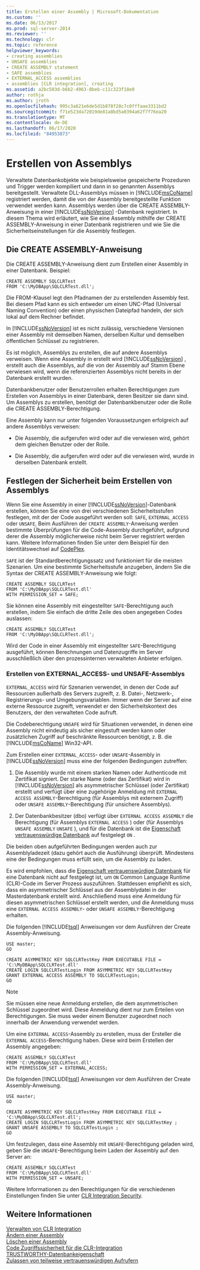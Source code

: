```yaml
---
title: Erstellen einer Assembly | Microsoft-Dokumentation
ms.custom: ''
ms.date: 06/13/2017
ms.prod: sql-server-2014
ms.reviewer: ''
ms.technology: clr
ms.topic: reference
helpviewer_keywords:
- creating assemblies
- UNSAFE assemblies
- CREATE ASSEMBLY statement
- SAFE assemblies
- EXTERNAL_ACCESS assemblies
- assemblies [CLR integration], creating
ms.assetid: a2bc503d-b6b2-4963-8beb-c11c323f18e0
author: rothja
ms.author: jroth
ms.openlocfilehash: 995c3a621e6de5d1b878f28c7c0fffaae3311bd2
ms.sourcegitcommit: f71e523da72019de81a8bd5a0394a62f7f76ea20
ms.translationtype: MT
ms.contentlocale: de-DE
ms.lasthandoff: 06/17/2020
ms.locfileid: "84953873"
---
```

# <a name="creating-an-assembly"></a>Erstellen von Assemblys
  Verwaltete Datenbankobjekte wie beispielsweise gespeicherte Prozeduren und Trigger werden kompiliert und dann in so genannten Assemblys bereitgestellt. Verwaltete DLL-Assemblys müssen in [!INCLUDE[msCoName](../../../includes/ssnoversion-md.md)] registriert werden, damit die von der Assembly bereitgestellte Funktion verwendet werden kann. Assemblys werden über die CREATE ASSEMBLY-Anweisung in einer [!INCLUDE[ssNoVersion](../../../includes/ssnoversion-md.md)] -Datenbank registriert. In diesem Thema wird erläutert, wie Sie eine Assembly mithilfe der CREATE ASSEMBLY-Anweisung in einer Datenbank registrieren und wie Sie die Sicherheitseinstellungen für die Assembly festlegen.  
  
## <a name="the-create-assembly-statement"></a>Die CREATE ASSEMBLY-Anweisung  
 Die CREATE ASSEMBLY-Anweisung dient zum Erstellen einer Assembly in einer Datenbank. Beispiel:  
  
```  
CREATE ASSEMBLY SQLCLRTest  
FROM 'C:\MyDBApp\SQLCLRTest.dll';  
```  
  
 Die FROM-Klausel legt den Pfadnamen der zu erstellenden Assembly fest. Bei diesem Pfad kann es sich entweder um einen UNC-Pfad (Universal Naming Convention) oder einen physischen Dateipfad handeln, der sich lokal auf dem Rechner befindet.  
  
 In [!INCLUDE[ssNoVersion](../../../includes/ssnoversion-md.md)] ist es nicht zulässig, verschiedene Versionen einer Assembly mit demselben Namen, derselben Kultur und demselben öffentlichen Schlüssel zu registrieren.  
  
 Es ist möglich, Assemblys zu erstellen, die auf andere Assemblys verweisen. Wenn eine Assembly in erstellt wird [!INCLUDE[ssNoVersion](../../../includes/ssnoversion-md.md)] , erstellt auch die Assemblys, auf die von der Assembly auf Stamm Ebene verwiesen wird, wenn die referenzierten Assemblys nicht bereits in der Datenbank erstellt wurden.  
  
 Datenbankbenutzer oder Benutzerrollen erhalten Berechtigungen zum Erstellen von Assemblys in einer Datenbank, deren Besitzer sie dann sind. Um Assemblys zu erstellen, benötigt der Datenbankbenutzer oder die Rolle die CREATE ASSEMBLY-Berechtigung.  
  
 Eine Assembly kann nur unter folgenden Voraussetzungen erfolgreich auf andere Assemblys verweisen:  
  
-   Die Assembly, die aufgerufen wird oder auf die verwiesen wird, gehört dem gleichen Benutzer oder der Rolle.  
  
-   Die Assembly, die aufgerufen wird oder auf die verwiesen wird, wurde in derselben Datenbank erstellt.  
  
## <a name="specifying-security-when-creating-assemblies"></a>Festlegen der Sicherheit beim Erstellen von Assemblys  
 Wenn Sie eine Assembly in einer [!INCLUDE[ssNoVersion](../../../includes/ssnoversion-md.md)]-Datenbank erstellen, können Sie eine von drei verschiedenen Sicherheitsstufen festlegen, mit der der Code ausgeführt werden soll: `SAFE`, `EXTERNAL_ACCESS` oder `UNSAFE`. Beim Ausführen der `CREATE ASSEMBLY`-Anweisung werden bestimmte Überprüfungen für die Code-Assembly durchgeführt, aufgrund derer die Assembly möglicherweise nicht beim Server registriert werden kann. Weitere Informationen finden Sie unter dem Beispiel für den Identitätswechsel auf [CodePlex](https://msftengprodsamples.codeplex.com/).  
  
 `SAFE` ist der Standardberechtigungssatz und funktioniert für die meisten Szenarien. Um eine bestimmte Sicherheitsstufe anzugeben, ändern Sie die Syntax der CREATE ASSEMBLY-Anweisung wie folgt:  
  
```  
CREATE ASSEMBLY SQLCLRTest  
FROM 'C:\MyDBApp\SQLCLRTest.dll'  
WITH PERMISSION_SET = SAFE;  
```  
  
 Sie können eine Assembly mit eingestellter `SAFE`-Berechtigung auch erstellen, indem Sie einfach die dritte Zeile des oben angegeben Codes auslassen:  
  
```  
CREATE ASSEMBLY SQLCLRTest  
FROM 'C:\MyDBApp\SQLCLRTest.dll';  
```  
  
 Wird der Code in einer Assembly mit eingestellter `SAFE`-Berechtigung ausgeführt, können Berechnungen und Datenzugriffe im Server ausschließlich über den prozessinternen verwalteten Anbieter erfolgen.  
  
### <a name="creating-external_access-and-unsafe-assemblies"></a>Erstellen von EXTERNAL_ACCESS- und UNSAFE-Assemblys  
 `EXTERNAL_ACCESS` wird für Szenarien verwendet, in denen der Code auf Ressourcen außerhalb des Servers zugreift, z. B. Datei-, Netzwerk-, Registrierungs- und Umgebungsvariablen. Immer wenn der Server auf eine externe Ressource zugreift, verwendet er den Sicherheitskontext des Benutzers, der den verwalteten Code aufruft.  
  
 Die Codeberechtigung `UNSAFE` wird für Situationen verwendet, in denen eine Assembly nicht eindeutig als sicher eingestuft werden kann oder zusätzlichen Zugriff auf beschränkte Ressourcen benötigt, z. B. die [!INCLUDE[msCoName](../../../includes/msconame-md.md)] Win32-API.  
  
 Zum Erstellen einer `EXTERNAL_ACCESS`- oder `UNSAFE`-Assembly in [!INCLUDE[ssNoVersion](../../../includes/ssnoversion-md.md)] muss eine der folgenden Bedingungen zutreffen:  
  
1.  Die Assembly wurde mit einem starken Namen oder Authenticode mit Zertifikat signiert. Der starke Name (oder das Zertifikat) wird in [!INCLUDE[ssNoVersion](../../../includes/ssnoversion-md.md)] als asymmetrischer Schlüssel (oder Zertifikat) erstellt und verfügt über eine zugehörige Anmeldung mit `EXTERNAL ACCESS ASSEMBLY`-Berechtigung (für Assemblys mit externem Zugriff) oder `UNSAFE ASSEMBLY`-Berechtigung (für unsichere Assemblys).  
  
2.  Der Datenbankbesitzer (dbo) verfügt über `EXTERNAL ACCESS ASSEMBLY` die Berechtigung (für Assemblys `EXTERNAL ACCESS` ) oder (für Assemblys `UNSAFE ASSEMBLY` `UNSAFE` ), und für die Datenbank ist die [Eigenschaft vertrauenswürdige Datenbank](../../security/trustworthy-database-property.md) auf festgelegt `ON` .  
  
 Die beiden oben aufgeführten Bedingungen werden auch zur Assemblyladezeit (dazu gehört auch die Ausführung) überprüft. Mindestens eine der Bedingungen muss erfüllt sein, um die Assembly zu laden.  
  
 Es wird empfohlen, dass die [Eigenschaft vertrauenswürdige Datenbank](../../security/trustworthy-database-property.md) für eine Datenbank nicht auf festgelegt ist, um `ON` Common Language Runtime (CLR)-Code im Server Prozess auszuführen. Stattdessen empfiehlt es sich, dass ein asymmetrischer Schlüssel aus der Assemblydatei in der Masterdatenbank erstellt wird. Anschließend muss eine Anmeldung für diesen asymmetrischen Schlüssel erstellt werden, und die Anmeldung muss eine `EXTERNAL ACCESS ASSEMBLY`- oder `UNSAFE ASSEMBLY`-Berechtigung erhalten.  
  
 Die folgenden [!INCLUDE[tsql](../../../includes/tsql-md.md)] Anweisungen vor dem Ausführen der Create Assembly-Anweisung.  
  
```  
USE master;   
GO    
  
CREATE ASYMMETRIC KEY SQLCLRTestKey FROM EXECUTABLE FILE = 'C:\MyDBApp\SQLCLRTest.dll'     
CREATE LOGIN SQLCLRTestLogin FROM ASYMMETRIC KEY SQLCLRTestKey     
GRANT EXTERNAL ACCESS ASSEMBLY TO SQLCLRTestLogin;   
GO   
```  
  
> [!NOTE]  
>  Sie müssen eine neue Anmeldung erstellen, die dem asymmetrischen Schlüssel zugeordnet wird. Diese Anmeldung dient nur zum Erteilen von Berechtigungen. Sie muss weder einem Benutzer zugeordnet noch innerhalb der Anwendung verwendet werden.  
  
 Um eine `EXTERNAL ACCESS`-Assembly zu erstellen, muss der Ersteller die `EXTERNAL ACCESS`-Berechtigung haben. Diese wird beim Erstellen der Assembly angegeben:  
  
```  
CREATE ASSEMBLY SQLCLRTest  
FROM 'C:\MyDBApp\SQLCLRTest.dll'  
WITH PERMISSION_SET = EXTERNAL_ACCESS;  
```  
  
 Die folgenden [!INCLUDE[tsql](../../../includes/tsql-md.md)] Anweisungen vor dem Ausführen der Create Assembly-Anweisung.  
  
```  
USE master;   
GO    
  
CREATE ASYMMETRIC KEY SQLCLRTestKey FROM EXECUTABLE FILE = 'C:\MyDBApp\SQLCLRTest.dll';     
CREATE LOGIN SQLCLRTestLogin FROM ASYMMETRIC KEY SQLCLRTestKey ;    
GRANT UNSAFE ASSEMBLY TO SQLCLRTestLogin ;  
GO  
```  
  
 Um festzulegen, dass eine Assembly mit `UNSAFE`-Berechtigung geladen wird, geben Sie die `UNSAFE`-Berechtigung beim Laden der Assembly auf den Server an:  
  
```  
CREATE ASSEMBLY SQLCLRTest  
FROM 'C:\MyDBApp\SQLCLRTest.dll'  
WITH PERMISSION_SET = UNSAFE;  
```  
  
 Weitere Informationen zu den Berechtigungen für die verschiedenen Einstellungen finden Sie unter [CLR Integration Security](../security/clr-integration-security.md).  
  
## <a name="see-also"></a>Weitere Informationen  
 [Verwalten von CLR Integration](managing-clr-integration-assemblies.md)   
 [Ändern einer Assembly](altering-an-assembly.md)   
 [Löschen einer Assembly](dropping-an-assembly.md)   
 [Code Zugriffssicherheit für die CLR-Integration](../security/clr-integration-code-access-security.md)   
 [TRUSTWORTHY-Datenbankeigenschaft](../../security/trustworthy-database-property.md)   
 [Zulassen von teilweise vertrauenswürdigen Aufrufern](../../../database-engine/dev-guide/allowing-partially-trusted-callers.md)  
  
